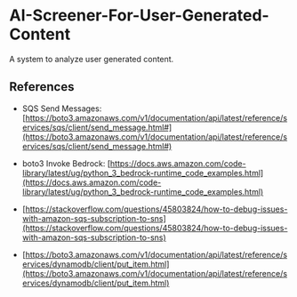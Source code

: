 # AI-Screener-For-User-Generated-Content

A system to analyze user generated content.

## References

- SQS Send Messages: [https://boto3.amazonaws.com/v1/documentation/api/latest/reference/services/sqs/client/send_message.html#](https://boto3.amazonaws.com/v1/documentation/api/latest/reference/services/sqs/client/send_message.html#)

- boto3 Invoke Bedrock: [https://docs.aws.amazon.com/code-library/latest/ug/python_3_bedrock-runtime_code_examples.html](https://docs.aws.amazon.com/code-library/latest/ug/python_3_bedrock-runtime_code_examples.html)

- [https://stackoverflow.com/questions/45803824/how-to-debug-issues-with-amazon-sqs-subscription-to-sns](https://stackoverflow.com/questions/45803824/how-to-debug-issues-with-amazon-sqs-subscription-to-sns)

- [https://boto3.amazonaws.com/v1/documentation/api/latest/reference/services/dynamodb/client/put_item.html](https://boto3.amazonaws.com/v1/documentation/api/latest/reference/services/dynamodb/client/put_item.html)
